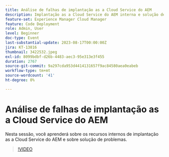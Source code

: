 ```yaml
---
title: Análise de falhas de implantação as a Cloud Service do AEM
description: Implantação as a Cloud Service do AEM interna e solução de problemas.
feature-set: Experience Manager Cloud Manager
feature: Code Deployment
role: Admin, User
level: Beginner
doc-type: Event
last-substantial-update: 2023-08-17T00:00:00Z
jira: KT-13816
thumbnail: 3422532.jpeg
exl-id: 8099bdbf-d26b-4483-aec3-95e313e3f455
duration: 2767
source-git-commit: 9a297cda953d4414131657f9ac84580aea0eabeb
workflow-type: tm+mt
source-wordcount: '41'
ht-degree: 0%

---
```


# Análise de falhas de implantação as a Cloud Service do AEM

Nesta sessão, você aprenderá sobre os recursos internos de implantação as a Cloud Service do AEM e sobre solução de problemas.

>[!VIDEO](https://video.tv.adobe.com/v/3422532/?learn=on)

